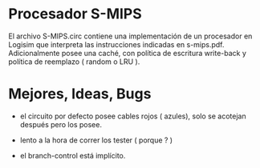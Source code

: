 # Procesador S-MIPS

El archivo S-MIPS.circ contiene una implementación de un procesador en Logisim que interpreta las instrucciones indicadas en s-mips.pdf. Adicionalmente posee una caché, con política de escritura write-back y política de reemplazo ( random o LRU ).

# Mejores, Ideas, Bugs

- el circuito por defecto posee cables rojos ( azules), solo se acotejan después pero los posee.

- lento a la hora de correr los tester ( porque ? )

- el branch-control está implícito.
